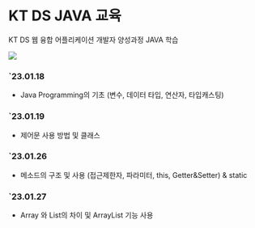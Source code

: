 # KT DS JAVA 교육
KT DS 웹 융합 어플리케이션 개발자 양성과정 JAVA 학습

<a href="https://www.notion.so/KT-DS-4081d15959b74370a75913fdef079d0a"><img src="https://img.shields.io/badge/Notion-010101?style=flat-square&logo=Notion&logoColor=white"/></a>
### `23.01.18 
 * Java Programming의 기초 (변수, 데이터 타입, 연산자, 타입캐스팅)
### `23.01.19 
 * 제어문 사용 방법 및 클래스
### `23.01.26 
 * 메소드의 구조 및 사용 (접근제한자, 파라미터, this, Getter&Setter) & static
### `23.01.27
 * Array 와 List의 차이 및 ArrayList 기능 사용 
